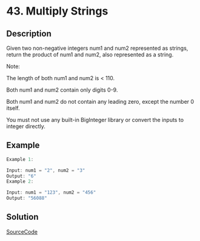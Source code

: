 # 43. Multiply Strings

## Description

Given two non-negative integers num1 and num2 represented as strings, return the product of num1 and num2, also represented as a string.

Note:

The length of both num1 and num2 is < 110.

Both num1 and num2 contain only digits 0-9.

Both num1 and num2 do not contain any leading zero, except the number 0 itself.

You must not use any built-in BigInteger library or convert the inputs to integer directly.

## Example

```javascript
Example 1:

Input: num1 = "2", num2 = "3"
Output: "6"
Example 2:

Input: num1 = "123", num2 = "456"
Output: "56088"
```

## Solution

[SourceCode](./solution.js)